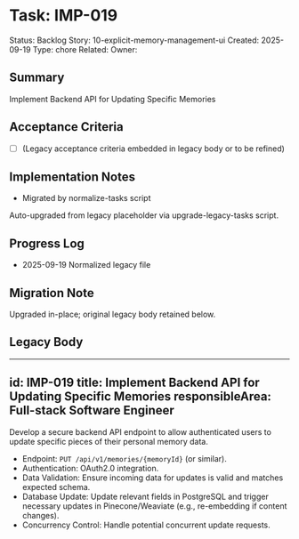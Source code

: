 # Task: IMP-019
Status: Backlog
Story: 10-explicit-memory-management-ui
Created: 2025-09-19
Type: chore
Related:
Owner:

## Summary
Implement Backend API for Updating Specific Memories

## Acceptance Criteria
- [ ] (Legacy acceptance criteria embedded in legacy body or to be refined)

## Implementation Notes
- Migrated by normalize-tasks script

Auto-upgraded from legacy placeholder via upgrade-legacy-tasks script.

## Progress Log
- 2025-09-19 Normalized legacy file

## Migration Note
Upgraded in-place; original legacy body retained below.

## Legacy Body
---
id: IMP-019
title: Implement Backend API for Updating Specific Memories
responsibleArea: Full-stack Software Engineer
---
Develop a secure backend API endpoint to allow authenticated users to update specific pieces of their personal memory data.
*   Endpoint: `PUT /api/v1/memories/{memoryId}` (or similar).
*   Authentication: OAuth2.0 integration.
*   Data Validation: Ensure incoming data for updates is valid and matches expected schema.
*   Database Update: Update relevant fields in PostgreSQL and trigger necessary updates in Pinecone/Weaviate (e.g., re-embedding if content changes).
*   Concurrency Control: Handle potential concurrent update requests.